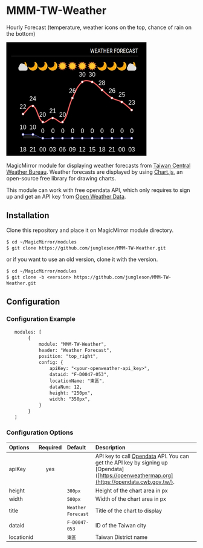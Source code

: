 # MMM-TW-Weather

Hourly Forecast (temperature, weather icons on the top, chance of rain on the bottom)

![image](./screenshot.jpg)

MagicMirror module for displaying weather forecasts from [Taiwan Central Weather Bureau](https://www.cwb.gov.tw/eng/). Weather forecasts are displayed by using [Chart.js](https://www.chartjs.org/), an open-source free library for drawing charts.

This module can work with free opendata API, which only requires to sign up and get an API key from [Open Weather Data](https://opendata.cwb.gov.tw/index).

## Installation

Clone this repository and place it on MagicMirror module directory.

```
$ cd ~/MagicMirror/modules
$ git clone https://github.com/jungleson/MMM-TW-Weather.git
```

or if you want to use an old version, clone it with the version.
```
$ cd ~/MagicMirror/modules
$ git clone -b <version> https://github.com/jungleson/MMM-TW-Weather.git
```

## Configuration

### Configuration Example

```
   modules: [
        {
            module: "MMM-TW-Weather",
            header: "Weather Forecast",
            position: "top_right",
            config: {
                apiKey: "<your-openweather-api_key>",
                dataid: "F-D0047-053",
                locationName: "東區",
                dataNum: 12,
                height: "250px",
                width: "350px",
            }
        }
   ]
```

### Configuration Options

| Options | Required | Default | Description |
|:--------|:--------:|:--------|:------------|
| apiKey | yes | | API key to call [Opendata](https://opendata.cwb.gov.tw/) API. You can get the API key by signing up [Opendata]([https://openweathermap.org](https://opendata.cwb.gov.tw/). |
| height | | `300px` | Height of the chart area in px |
| width | | `500px` | Width of the chart area in px |
| title | | `Weather Forecast` | Title of the chart to display |
| dataid | | `F-D0047-053` | ID of the Taiwan city |
| locationid | | `東區` | Taiwan District name |


